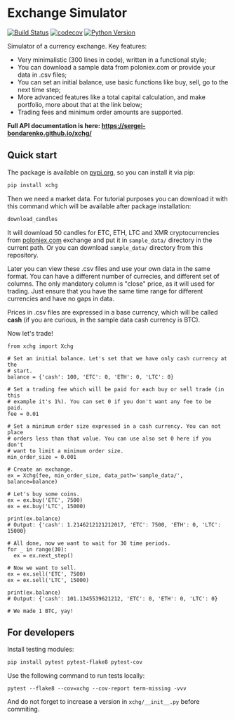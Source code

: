 # Exchange Simulator
[![Build Status](https://github.com/sergei-bondarenko/xchg/workflows/build/badge.svg?branch=master&event=push)](https://github.com/sergei-bondarenko/xchg/actions?query=workflow%3Abuild)
[![codecov](https://codecov.io/gh/sergei-bondarenko/xchg/branch/master/graph/badge.svg)](https://codecov.io/gh/sergei-bondarenko/xchg)
[![Python Version](https://img.shields.io/pypi/pyversions/xchg.svg)](https://pypi.org/project/xchg/)

Simulator of a currency exchange. Key features:
- Very minimalistic (300 lines in code), written in a functional style;
- You can download a sample data from poloniex.com or provide your data in .csv files;
- You can set an initial balance, use basic functions like buy, sell, go to the next time step;
- More advanced features like a total capital calculation, and make portfolio, more about that at the link below;
- Trading fees and minimum order amounts are supported.

**Full API documentation is here: https://sergei-bondarenko.github.io/xchg/**

## Quick start

The package is available on [pypi.org](https://pypi.org/project/xchg/), so you can install it via pip:
```bash
pip install xchg
```

Then we need a market data. For tutorial purposes you can download it with this command which will be available after package installation:
```bash
download_candles
```

It will download 50 candles for ETC, ETH, LTC and XMR cryptocurrencies from [poloniex.com](https://poloniex.com/) exchange and put it in `sample_data/` directory in the current path. Or you can download `sample_data/` directory from this repository.

Later you can view these .csv files and use your own data in the same format. You can have a different number of currecies, and different set of columns. The only mandatory column is "close" price, as it will used for trading. Just ensure that you have the same time range for different currencies and have no gaps in data.

Prices in .csv files are expressed in a base currency, which will be called __cash__ (if you are curious, in the sample data cash currency is BTC).

Now let's trade!

```python3
from xchg import Xchg

# Set an initial balance. Let's set that we have only cash currency at the
# start.
balance = {'cash': 100, 'ETC': 0, 'ETH': 0, 'LTC': 0}

# Set a trading fee which will be paid for each buy or sell trade (in this
# example it's 1%). You can set 0 if you don't want any fee to be paid.
fee = 0.01

# Set a minimum order size expressed in a cash currency. You can not place
# orders less than that value. You can use also set 0 here if you don't
# want to limit a minimum order size.
min_order_size = 0.001

# Create an exchange.
ex = Xchg(fee, min_order_size, data_path='sample_data/', balance=balance)

# Let's buy some coins.
ex = ex.buy('ETC', 7500)
ex = ex.buy('LTC', 15000)

print(ex.balance)
# Output: {'cash': 1.2146212121212017, 'ETC': 7500, 'ETH': 0, 'LTC': 15000}

# All done, now we want to wait for 30 time periods.
for _ in range(30):
  ex = ex.next_step()

# Now we want to sell.
ex = ex.sell('ETC', 7500)
ex = ex.sell('LTC', 15000)

print(ex.balance)
# Output: {'cash': 101.1345539621212, 'ETC': 0, 'ETH': 0, 'LTC': 0}

# We made 1 BTC, yay!
```

## For developers

Install testing modules:
```bash
pip install pytest pytest-flake8 pytest-cov
```

Use the following command to run tests locally:
```python3
pytest --flake8 --cov=xchg --cov-report term-missing -vvv
```

And do not forget to increase a version in `xchg/__init__.py` before commiting.

